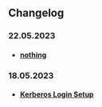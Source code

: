 ## Changelog
### 22.05.2023
* #### [nothing]

### 18.05.2023
* #### [Kerberos Login Setup]

[nothing]: https://github.com/GeraldLeikam/tutorials/blob/master
[Kerberos Login Setup]: https://github.com/GeraldLeikam/tutorials/blob/master/guides/ownCloud/kerberos_login_setup.md